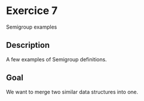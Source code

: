 # Exercice 7

Semigroup examples

## Description

A few examples of Semigroup definitions.

## Goal

We want to merge two similar data structures into one.
